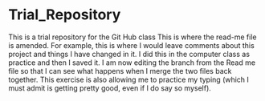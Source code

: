 # Trial_Repository
This is a trial repository for the Git Hub class
This is where the read-me file is amended. For example, this is where I would leave comments about this project and things I have changed in it. I did this in the computer class as practice and then I saved it. 
I am now editing the branch from the Read me file so that I can see what happens when I merge the two files back together. This exercise is also allowing me to practice my typing (which I must admit is getting pretty good, even if I do say so myself).
